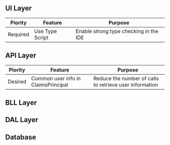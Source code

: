 
## UI Layer

| Piority | Feature | Purpose |
| --- | --- | --- |
| Required | Use Type Script | Enable strong type checking in the IDE |

## API Layer

| Piority | Feature | Purpose |
| --- | --- | --- |
| Desired | Common user info in ClaimsPrincipal | Reduce the number of calls to retrieve user information |

## BLL Layer

## DAL Layer

## Database
